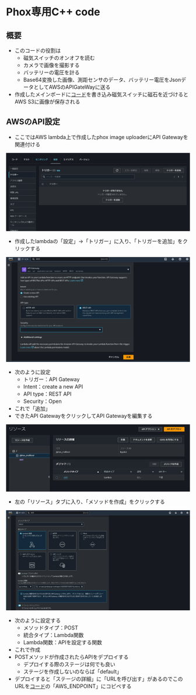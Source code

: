 # Phox専用C++ code

## 概要
- このコードの役割は
  - 磁気スイッチのオンオフを読む
  - カメラで画像を撮影する
  - バッテリーの電圧を計る
  - Base64変換した画像、測距センサのデータ、バッテリー電圧をJsonデータとしてAWSのAPIGateWayに送る
- 作成したメインボードに[コード](phox_code)を書き込み磁気スイッチに磁石を近づけるとAWS S3に画像が保存される

## AWSのAPI設定
- ここではAWS lambda上で作成したphox image uploaderにAPI Gatewayを関連付ける

![トリガー設定](image/set-trigger.PNG)
- 作成したlambdaの「設定」->「トリガー」に入り、「トリガーを追加」をクリックする

![トリガーセット](image/trigger-setting.PNG)
- 次のように設定
  - トリガー：API Gateway
  - Intent：create a new API
  - API type：REST API
  - Security：Open
- これで「追加」
- できたAPI GatewayをクリックしてAPI Gatewayを編集する

![メソッド作成](image/method.PNG)
- 左の「リソース」タブに入り、「メソッドを作成」をクリックする

![メソッド設定](image/method_config.PNG)
- 次のように設定する
  - メソッドタイプ：POST
  - 統合タイプ：Lambda関数
  - Lambda関数：APIを設定する関数
- これで作成
- POSTメソッドが作成されたらAPIをデプロイする
  - デプロイする際のステージは何でも良い
  - ステージを作成しないのならば「default」
- デプロイすると「ステージの詳細」に「URLを呼び出す」があるのでこのURLを[コード](phox_code)の「AWS_ENDPOINT」にコピペする